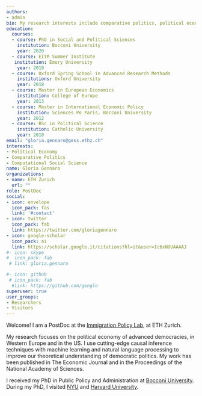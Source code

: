 ```yaml
---
authors:
- admin 
bio: My research interests include comparative politics, political economy and text as data.
education:
  courses:
  - course: PhD in Social and Political Sciences
    institution: Bocconi University
    year: 2020
  - course: EITM Summer Institute
   institution: Emory University
    year: 2019
  - course: Oxford Spring School in Advanced Research Methods
    institutions: Oxford University
    year: 2018
  - course: Master in European Economics
    institution: College of Europe
    year: 2013
  - course: Master in International Economic Policy
    institution: Sciences Po Paris, Bocconi University
    year: 2012
  - course: BSc in Political Science
    institution: Catholic University
    year: 2010
email: "gloria.gennaro@gess.ethz.ch"
interests:
- Political Economy
- Comparative Politics
- Computational Social Science
name: Gloria Gennaro
organizations:
- name: ETH Zurich
  url: ""
role: PostDoc
social:
- icon: envelope
  icon_pack: fas
  link: '#contact'
- icon: twitter
  icon_pack: fab
  link: https://twitter.com/gloriagennaro
- icon: google-scholar
  icon_pack: ai
  link: https://scholar.google.it/citations?hl=it&user=Ic6xNOUAAAAJ
#- icon: skype
#  icon_pack: fab
 # link: gloria.gennaro

#- icon: github
 # icon_pack: fab
  #link: https://github.com/genglo
superuser: true
user_groups:
- Researchers
- Visitors
---
```

Welcome! I am a PostDoc at the [Immigration Policy Lab](https://immigrationlab.org), at ETH Zurich.

My research focuses on the political economy of advanced democracies, in Western Europe and in the US. I use cutting-edge causal inference techniques with machine learning and natural language processing to improve our theoretical understanding of democratic politics. My work has been published in The Economic Journal and in the Proceedings of the National Academy of Sciences.

I received my PhD in Public Policy and Administration at [Bocconi University](https://www.unibocconi.eu/wps/wcm/connect/Bocconi/SitoPubblico_EN/Navigation+Tree/Home/programs/phd/PhD+in+Public+Policy+and+Administration/). During my PhD, I visited [NYU](https://as.nyu.edu/content/nyu-as/as/departments/sociology.html) and [Harvard University](https://economics.harvard.edu). 
